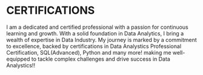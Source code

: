# CERTIFICATIONS
I am a dedicated and certified professional with a passion for continuous learning and growth. With a solid foundation in Data Analytics, I bring a wealth of expertise in Data Industry. My journey is marked by a commitment to excellence, backed by certifications in Data Analystics Professional Certification, SQL(Advanced), Python and many more! making me well-equipped to tackle complex challenges and drive success in Data Analystics!!
